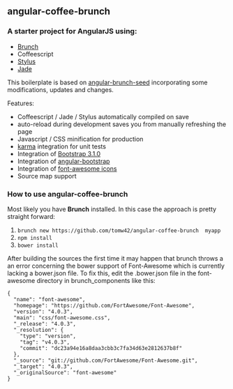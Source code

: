## angular-coffee-brunch
### A starter project for AngularJS using:
* [Brunch](http://brunch.io)
* Coffeescript
* [Stylus](http://learnboost.github.io/stylus/)
* [Jade](http://jade-lang.com/)


This boilerplate is based on [angular-brunch-seed](https://github.com/scotch/angular-brunch-seed) incorporating some modifications, updates and changes.

Features:
* Coffeescript / Jade / Stylus automatically compiled on save
* auto-reload during development saves you from manually refreshing the page
* Javascript / CSS minification for production
* [karma](https://github.com/karma-runner/karma) integration for
  unit tests
* Integration of [Bootstrap 3.1.0](https://github.com/twbs/bootstrap/)
* Integration of [angular-bootstrap](http://angular-ui.github.io/bootstrap/)
* Integration of [font-awesome icons](http://fontawesome.io/)
* Source map support

### How to use angular-coffee-brunch

Most likely you have **Brunch** installed. In this case the approach is pretty straight forward:

1. `brunch new https://github.com/tomw42/angular-coffee-brunch  myapp`
2. `npm install`
3. `bower install`

After building the sources the first time it may happen that brunch throws a an error concerning the bower support of Font-Awesome which is currently lacking a bower.json file. To fix this, edit the .bower.json file in the font-awesome directory in brunch_components like this:

```
{
  "name": "font-awesome",
  "homepage": "https://github.com/FortAwesome/Font-Awesome",
  "version": "4.0.3",
  "main": "css/font-awesome.css",
  "_release": "4.0.3",
  "_resolution": {
    "type": "version",
    "tag": "v4.0.3",
    "commit": "dc23a94e16a8daa3cbb3c7fa34d63e2812637b8f"
  },
  "_source": "git://github.com/FortAwesome/Font-Awesome.git",
  "_target": "4.0.3",
  "_originalSource": "font-awesome"
}
```

